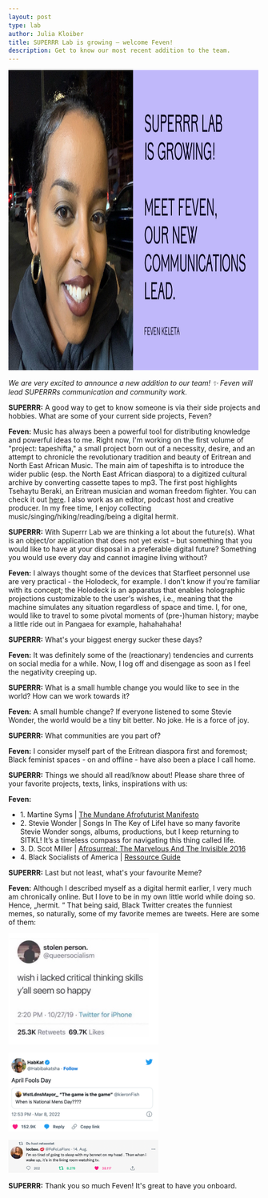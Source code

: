 ```yaml
---
layout: post
type: lab
author: Julia Kloiber
title: SUPERRR Lab is growing – welcome Feven!
description: Get to know our most recent addition to the team. 
---
```


<img src="/assets/img/blog/feven.png" alt="Portrait of Feven" width="500" height="600">
<p><em>We are very excited to announce a new addition to our team! ✨ Feven will lead SUPERRRs communication and community work.</em></p>

<p><b>SUPERRR:</b> A good way to get to know someone is via their side projects and hobbies. What are some of your current side projects, Feven?
</p>
<p><b>Feven:</b> Music has always been a powerful tool for distributing knowledge and powerful ideas to me. Right now, I'm working on the first volume of "project: tapeshifta," a small project born out of a necessity, desire, and an attempt to chronicle the revolutionary tradition and beauty of Eritrean and North East African Music. The main aim of tapeshifta is to introduce the wider public (esp. the North East African diaspora) to a digitized cultural archive by converting cassette tapes to mp3. The first post highlights Tsehaytu Beraki, an Eritrean musician and woman freedom fighter. You can check it out <a href="https://www.instagram.com/p/CZiFAPHMl4I/">here</a>. I also work as an editor, podcast host and creative producer. In my free time, I enjoy collecting music/singing/hiking/reading/being a digital hermit.
</p>

<p><b>SUPERRR:</b> With Superrr Lab we are thinking a lot about the future(s). What is an object/or application that does not yet exist – but something that you would like to have at your disposal in a preferable digital future? Something you would use every day and cannot imagine living without?
</p>
<p><b>Feven:</b> I always thought some of the devices that Starfleet personnel use are very practical - the Holodeck, for example. I don't know if you're familiar with its concept; the Holodeck is an apparatus that enables holographic projections customizable to the user's wishes, i.e., meaning that the machine simulates any situation regardless of space and time. I, for one, would like to travel to some pivotal moments of (pre-)human history; maybe a little ride out in Pangaea for example, hahahahaha! </p>
  
<p><b>SUPERRR:</b> What's your biggest energy sucker these days?</p>

<p><b>Feven:</b> It was definitely some of the (reactionary) tendencies and currents on social media for a while. Now, I log off and disengage as soon as I feel the negativity creeping up.</p>

<p><b>SUPERRR:</b> What is a small humble change you would like to see in the world? How can we work towards it?</p>

<p><b>Feven:</b> A small humble change? If everyone listened to some Stevie Wonder, the world would be a tiny bit better. No joke. He is a force of joy.</p>

<p><b>SUPERRR:</b> What communities are you part of?</p>

<p><b>Feven:</b> I consider myself part of the Eritrean diaspora first and foremost; Black feminist spaces - on and offline - have also been a place I call home.</p>

<p><b>SUPERRR:</b> Things we should all read/know about! Please share three of your favorite projects, texts, links, inspirations with us:
</p>

<p><b>Feven:</b> 
<ul><li>1.	Martine Syms | <a href="http://thirdrailquarterly.org/wp-content/uploads/thirdrail_spring2014_final_msyms.pdf">The Mundane Afrofuturist Manifesto </a></li>
  <li>2.	Stevie Wonder | Songs In The Key of LifeI have so many favorite Stevie Wonder songs, albums, productions, but I keep returning to SITKL! It’s a timeless compass for navigating this thing called life.</li>
  <li>3.	D. Scot Miller | <a href="https://openspace.sfmoma.org/2016/10/afrosurreal-the-marvelous-and-the-invisible/">Afrosurreal: The Marvelous And The Invisible 2016</a> </li>
  <li>4.	Black Socialists of America | <a href="https://blacksocialists.us/resource-guide"> Ressource Guide </a> </li>
</ul>
  </p>

<p><b>SUPERRR:</b> Last but not least, what's your favourite Meme?</p>
<p><b>Feven:</b> Although I described myself as a digital hermit earlier, I very much am chronically online. But I love to be in my own little world while doing so. Hence, „hermit. “ 
That being said, Black Twitter creates the funniest memes, so naturally, some of my favorite memes are tweets. Here are some of them:
  </p>
<p><img src="/assets/img/blog/stolenperson.png" alt="Meme" style="max-width: 300px;"> </p>
<p><img src="/assets/img/blog/aprilfools.png" alt="April Fools Meme" style="max-width: 300px;"> </p>
<p><img src="/assets/img/blog/locbae.png" alt="Meme" style="max-width: 300px;"> </p>



<p><b>SUPERRR:</b> Thank you so much Feven! It's great to have you onboard.</p>
